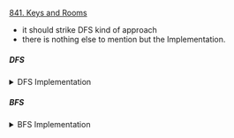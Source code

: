 [841. Keys and Rooms](https://leetcode.com/problems/keys-and-rooms/)

- it should strike DFS kind of approach
- there is nothing else to mention but the Implementation.

##### DFS

<details>
<summary> DFS Implementation </summary>

```cpp
class Solution {
public:
    bool canVisitAllRooms(vector<vector<int>>& rooms) {
        int n = rooms.size();
        int m = rooms[0].size();

        vector<bool> used(n + 1, false);
        auto dfs = [&](const auto& self, const int& u) -> void {
            used[u] = true;

            for (const auto& v: rooms[u]) {
                if (!used[v]) {
                    self(self, v);
                }
            }
        };

        for (const auto& i: rooms[0])
            dfs(dfs, i);

        for (int i = 1; i < n; i++) {
           if (!used[i]) {
               return false;
           }
        }

        return true;
    }
};
```

</details>

##### BFS

<details>
<summary> BFS Implementation </summary>

```cpp
class Solution {
    public:
    bool canVisitAllRooms(vector<vector<int>>& rooms) {
        queue<int> qu;
        vector<bool> used(rooms.size(), false);
        for (auto& i: rooms[0]) {
            used[i] = true;
            qu.push(i);
        }

        while (!qu.empty()) {
            auto u = qu.front();
            qu.pop();

            for (const auto& v: rooms[u]) {
                if (used[v]) continue;
                used[v] = true;
                qu.push(v);
            }
        }
        for (int i = 1; i < rooms.size(); i++) {
            if (!used[i]) {
                return false;
            }
        }
        return true;
    }
};
```

</details>
